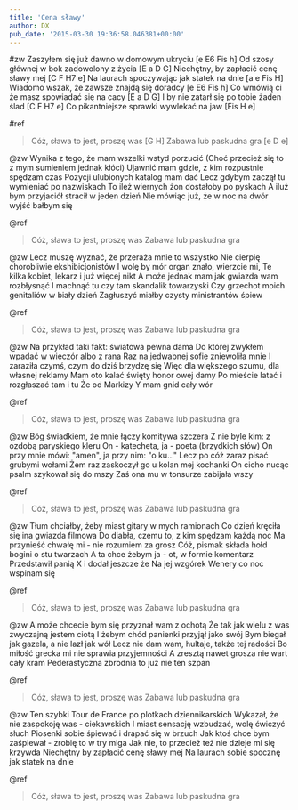 ```yaml
---
title: 'Cena sławy'
author: DX
pub_date: '2015-03-30 19:36:58.046381+00:00'
---
```


#zw
Zaszyłem się już dawno w domowym ukryciu [e E6 Fis h]
Od szosy głównej w bok zadowolony z życia [E a D G]
Niechętny, by zapłacić cenę sławy mej [C F H7 e]
Na laurach spoczywając jak statek na dnie [a e Fis H]
Wiadomo wszak, że zawsze znajdą się doradcy [e E6 Fis h]
Co wmówią ci że masz spowiadać się na cacy [E a D G]
I by nie zatarł się po tobie żaden ślad [C F H7 e]
Co pikantniejsze sprawki wywlekać na jaw [Fis H e]

#ref
>Cóż, sława to jest, proszę was [G H]
>Zabawa lub paskudna gra [e D e]

@zw
Wynika z tego, że mam wszelki wstyd porzucić 
(Choć przecież się to z mym sumieniem jednak kłóci) 
Ujawnić mam gdzie, z kim rozpustnie spędzam czas 
Pozycji ulubionych katalog mam dać 
Lecz gdybym zaczął tu wymieniać po nazwiskach 
To ileż wiernych żon dostałoby po pyskach 
A iluż bym przyjaciół stracił w jeden dzień 
Nie mówiąc już, że w noc na dwór wyjść bałbym się 

@ref
>Cóż, sława to jest, proszę was 
>Zabawa lub paskudna gra 

@zw
Lecz muszę wyznać, że przeraża mnie to wszystko 
Nie cierpię chorobliwie ekshibicjonistów 
I wolę by mór organ znało, wierzcie mi, 
Te kilka kobiet, lekarz i już więcej nikt 
A może jednak mam jak gwiazda wam rozbłysnąć 
I machnąć tu czy tam skandalik towarzyski 
Czy grzechot moich genitaliów w biały dzień 
Zagłuszyć miałby czysty ministrantów śpiew 

@ref
>Cóż, sława to jest, proszę was 
>Zabawa lub paskudna gra

@zw
Na przykład taki fakt: światowa pewna dama 
Do której zwykłem wpadać w wieczór albo z rana 
Raz na jedwabnej sofie zniewoliła mnie 
I zaraziła czymś, czym do dziś brzydzę się 
Więc dla większego szumu, dla własnej reklamy 
Mam oto kalać święty honor owej damy 
Po mieście latać i rozgłaszać tam i tu 
Że od Markizy Y mam gnid cały wór 

@ref
>Cóż, sława to jest, proszę was 
>Zabawa lub paskudna gra

@zw
Bóg świadkiem, że mnie łączy komitywa szczera 
Z nie byle kim: z ozdobą paryskiego kleru 
On - katecheta, ja - poeta (brzydkich słów) 
On przy mnie mówi: "amen", ja przy nim: "o ku..." 
Lecz po cóż zaraz pisać grubymi wołami 
Żem raz zaskoczył go u kolan mej kochanki 
On cicho nucąc psalm szykował się do mszy 
Zaś ona mu w tonsurze zabijała wszy 

@ref
>Cóż, sława to jest, proszę was 
>Zabawa lub paskudna gra

@zw
Tłum chciałby, żeby miast gitary w mych ramionach 
Co dzień kręciła się ina gwiazda filmowa 
Do diabła, czemu to, z kim spędzam każdą noc 
Ma przynieść chwałę mi - nie rozumiem za grosz 
Cóż, pismak składa hołd bogini o stu twarzach 
A ta chce żebym ja - ot, w formie komentarz 
Przedstawił panią X i dodał jeszcze że 
Na jej wzgórek Wenery co noc wspinam się 

@ref
>Cóż, sława to jest, proszę was 
>Zabawa lub paskudna gra

@zw
A może chcecie bym się przyznał wam z ochotą 
Że tak jak wielu z was zwyczajną jestem ciotą 
I żebym chód panienki przyjął jako swój 
Bym biegał jak gazela, a nie lazł jak wół 
Lecz nie dam wam, hultaje, także tej radości 
Bo miłość grecka mi nie sprawia przyjemności 
A zresztą nawet grosza nie wart cały kram 
Pederastyczna zbrodnia to już nie ten szpan 

@ref
>Cóż, sława to jest, proszę was 
>Zabawa lub paskudna gra

@zw
Ten szybki Tour de France po plotkach dziennikarskich 
Wykazał, że nie zaspokoję was - ciekawskich 
I miast sensację wzbudzać, wolę ćwiczyć słuch 
Piosenki sobie śpiewać i drapać się w brzuch 
Jak ktoś chce bym zaśpiewał - zrobię to w try miga 
Jak nie, to przecież też nie dzieje mi się krzywda 
Niechętny by zapłacić cenę sławy mej 
Na laurach sobie spocznę jak statek na dnie 

@ref
>Cóż, sława to jest, proszę was 
>Zabawa lub paskudna gra